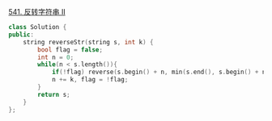 [541. 反转字符串 II](https://leetcode-cn.com/problems/reverse-string-ii/)
```cpp
class Solution {
public:
    string reverseStr(string s, int k) {
        bool flag = false;
        int n = 0;
        while(n < s.length()){
            if(!flag) reverse(s.begin() + n, min(s.end(), s.begin() + n + k));
            n += k, flag = !flag;
        }
        return s;
    }
};
```